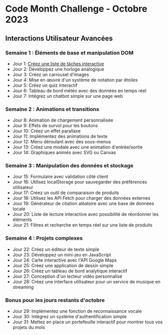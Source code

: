 # Code Month Challenge - Octobre 2023
## Interactions Utilisateur Avancées

### Semaine 1 : Éléments de base et manipulation DOM
- Jour 1: [Créez une liste de tâches interactive](https://github.com/Ormidales/CodeMonthChallenge/tree/main/1.%20Octobre%202023%20-%20Interactions%20Utilisateur%20Avancées/Jour%201%20-%20Créez%20une%20liste%20de%20tâches%20interactive)
- Jour 2: Développez une horloge analogique
- Jour 3: Créez un carrousel d'images
- Jour 4: Mise en œuvre d'un système de notation par étoiles
- Jour 5: Créez un quiz interactif
- Jour 6: Tableau de bord météo avec des données en temps réel
- Jour 7: Intégrez un chatbot simple sur une page web

### Semaine 2 : Animations et transitions
- Jour 8: Animation de chargement personnalisée
- Jour 9: Effets de survol pour les boutons
- Jour 10: Créez un effet parallaxe
- Jour 11: Implémentez des animations de texte
- Jour 12: Menu déroulant avec des sous-menus
- Jour 13: Créez une modale avec une animation d'entrée/sortie
- Jour 14: Graphiques animés avec SVG ou Canvas

### Semaine 3 : Manipulation des données et stockage
- Jour 15: Formulaire avec validation côté client
- Jour 16: Utilisez localStorage pour sauvegarder des préférences utilisateur
- Jour 17: Créez un outil de comparaison de produits
- Jour 18: Utilisez les API Fetch pour charger des données externes
- Jour 19: Générateur de citation aléatoire avec une base de données locale
- Jour 20: Liste de lecture interactive avec possibilité de réordonner les éléments
- Jour 21: Filtres et recherche en temps réel sur une liste de produits

### Semaine 4 : Projets complexes
- Jour 22: Créez un éditeur de texte simple
- Jour 23: Développez un mini-jeu en JavaScript
- Jour 24: Carte interactive avec l'API Google Maps
- Jour 25: Créez une application de dessin simple
- Jour 26: Créez un tableau de bord analytique interactif
- Jour 27: Conception d'un lecteur vidéo personnalisé
- Jour 28: Créez une interface utilisateur pour un service de musique en streaming

### Bonus pour les jours restants d'octobre
- Jour 29: Implémentez une fonction de reconnaissance vocale
- Jour 30: Intégrez un système d'authentification simple
- Jour 31: Mettez en place un portefeuille interactif pour montrer tous vos projets du mois
